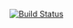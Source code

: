 [![Build Status](https://travis-ci.org/hfolcot/ecommerce.svg?branch=master)](https://travis-ci.org/hfolcot/ecommerce)